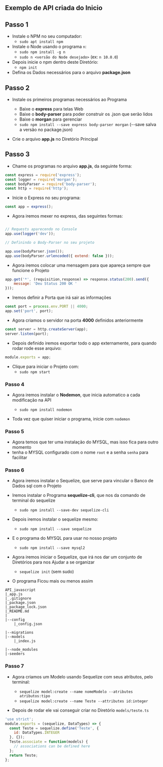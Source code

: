 ## Exemplo de API criada do Inicio

## Passo 1

* Instale o NPM no seu computador:
    * `sudo apt install npm`
* Instale o Node usando o programa `n`:
    * `sudo npm install -g n`
    * `sudo n <versão do Node desejado>` (ex: `n 10.0.0`)
*  Depois inicie o npm dentro deste Diretório:
    * `npm init`
* Defina os Dados necessários para o arquivo **package.json**

## Passo 2

* Instale os primeiros programas necessários ao Programa
    * Baixe o **express** para telas Web
    * Baixe o **body-parser** para poder construir os .json que serão lidos
    * Baixe o **morgan** para gerenciar
    * `sudo npm install --save express body-parser morgan` (--save salva a versão no package.json)

* Crie o arquivo **app.js** no Diretório Principal


## Passo 3

* Chame os programas no arquivo **app.js**, da seguinte forma:

```javascript
const express = require('express');
const logger = require('morgan');
const bodyParser = require('body-parser');
const http = require('http');
```

* Inicie o Express no seu programa:

```javascript
const app = express();
```

* Agora iremos mexer no express, das seguintes formas:

```javascript

// Requests aparecendo no Console
app.use(logger('dev'));

// Definindo o Body-Parser no seu projeto

app.use(bodyParser.json());
app.use(bodyParser.urlencoded({ extend: false }));
```

* Agora iremos colocar uma mensagem para que apareça sempre que funcione o Projeto

```javascript
app.get('*', (requisition,response) => response.status(200).send({
    message: 'Deu Status 200 OK '
}));
```

* Iremos definir a Porta que irá sair as informações

```javascript
const port = process.env.PORT || 4000;
app.set('port', port);
```

* Agora criamos o servidor na porta **4000** definidos anteriormente

```javascript
const server = http.createServer(app);
server.listen(port);
```

* Depois definido iremos exportar todo o app externamente, para quando rodar rode esse arquivo:

```javascript
module.exports = app;
```

* Clique para iniciar o Projeto com:
    * `sudo npm start`
    
    
### Passo 4

* Agora iremos instalar o **Nodemon**, que inicia automatico a cada modificação na API
    * `sudo npm install nodemon`

* Toda vez que quiser iniciar o programa, inicie com `nodemon`

### Passo 5

* Agora temos que ter uma instalação do MYSQL, mas isso fica para outro momento
* tenha o MYSQL configurado com o nome `root` e a senha `senha` para facilitar

### Passo 6

* Agora iremos instalar o Sequelize, que serve para vincular o Banco de Dados sql com o Projeto

* Iremos instalar o Programa **sequelize-cli**, que nos da comando de terminal do sequelize
    * `sudo npm install --save-dev sequelize-cli`


* Depois iremos instalar o sequelize mesmo:
    * `sudo npm install --save sequelize`
    
* E o programa do MYSQL para usar no nosso projeto
    * `sudo npm install --save mysql2`
    

* Agora iremos iniciar o Sequelize, que irá nos dar um conjunto de Diretórios para nos Ajudar a se organizar
    * `sequelize init` (sem sudo)
    
* O programa Ficou mais ou menos assim

```text
API_javascript
|_app.js
|_.gitignore
|_package.json
|_package_lock.json
|_README.md
|
|--config
    |_config.json

|--migrations
|--models
    |_index.js

|--node_modules
|-seeders
```

### Passo 7

* Agora criamos um Modelo usando Sequelize com seus atributos, pelo terminal:
    * `sequelize model:create --name nomeModelo --atributes atributos:tipo`
    * `sequelize model:create --name Teste --attributes id:integer`
    
* Depois de rodar ele vai conseguir criar no Diretório `models/teste.ts`

```javascript
'use strict';
module.exports = (sequelize, DataTypes) => {
  const Teste = sequelize.define('Teste', {
    id: DataTypes.INTEGER
  }, {});
  Teste.associate = function(models) {
    // associations can be defined here
  };
  return Teste;
};
```